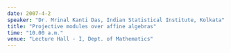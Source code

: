 ```yaml
---
date: 2007-4-2
speaker: "Dr. Mrinal Kanti Das, Indian Statistical Institute, Kolkata"
title: "Projective modules over affine algebras"
time: "10.00 a.m."
venue: "Lecture Hall - I, Dept. of Mathematics"
---
```


